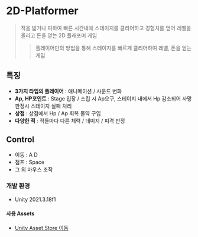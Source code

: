 # 2D-Platformer
> 적을 밟거나 피하여 빠른 시간내에 스테이지를 클리어하고 경험치를 얻어 레벨을 올리고 돈을 얻는 2D 플래포머 게임
>> 플레이어만의 방법을 통해 스테이지를 빠르게 클리어하여 레벨, 돈을 얻는 게임

## 특징
- **3가지 타입의 플레이어** : 애니메이션 / 사운드 변화
- **Ap, HP포인트** : Stage 입장 / 스킵 시 Ap요구, 스테이지 내에서 Hp 감소되어 사망 판정시 스테이지 실패 처리
- **상점** : 상점에서 Hp / Ap 회복 물약 구입
- **다양한 적** : 적들마다 다른 체력 / 데미지 / 피격 판정

## Control
- 이동 : A D
- 점프 : Space
- 그 외 마우스 조작

### 개발 환경
- Unity 2021.3.18f1

#### 사용 Assets
- [Unity Asset Store 이동](https://assetstore.unity.com/packages/2d/metroidvania-adventure-162831)

